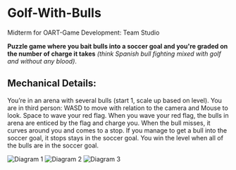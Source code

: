 # Golf-With-Bulls
Midterm for OART-Game Development: Team Studio

**Puzzle game where you bait bulls into a soccer goal and you're graded on the number of charge it takes** *(think Spanish bull fighting mixed with golf and without any blood)*.

## Mechanical Details:
You’re in an arena with several bulls (start 1, scale up based on level). You are in third person: WASD to move with relation to the camera and Mouse to look. Space to wave your red flag.  When you wave your red flag, the bulls in arena are enticed by the flag and charge you. When the bull misses, it curves around you and comes to a stop. If you manage to get a bull into the soccer goal, it stops stays in the soccer goal. You win the level when all of the bulls are in the soccer goal.

![Diagram 1](http://i.imgur.com/GLobO5N.jpg)
![Diagram 2](http://i.imgur.com/zrerM5r.jpg)
![Diagram 3](http://i.imgur.com/nqO2edR.jpg)
